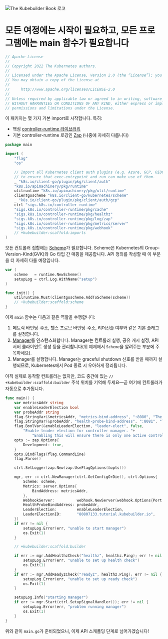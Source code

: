 
![The Kubebuilder Book 로고](https://book.kubebuilder.io/logos/logo-single-line.png)

# 모든 여정에는 시작이 필요하고, 모든 프로그램에는 main 함수가 필요합니다

```go
// Apache License
//
// Copyright 2022 The Kubernetes authors.
//
// Licensed under the Apache License, Version 2.0 (the “License”); you may not use this file except in compliance with the License.  
// You may obtain a copy of the License at
//
//     http://www.apache.org/licenses/LICENSE-2.0
//
// Unless required by applicable law or agreed to in writing, software distributed under the License is distributed on an “AS IS” BASIS,  
// WITHOUT WARRANTIES OR CONDITIONS OF ANY KIND, either express or implied. See the License for the specific language governing  
// permissions and limitations under the License.
```

이 패키지는 몇 가지 기본 import로 시작합니다. 특히:

* 핵심 [controller-runtime 라이브러리](https://pkg.go.dev/sigs.k8s.io/controller-runtime)
* 기본 controller-runtime 로깅인 [Zap](https://pkg.go.dev/sigs.k8s.io/controller-runtime/pkg/log/zap) (나중에 자세히 다룹니다)

```go
package main

import (
    "flag"
    "os"

    // Import all Kubernetes client auth plugins (e.g. Azure, GCP, OIDC, etc.)
    // to ensure that exec-entrypoint and run can make use of them.
    _ "k8s.io/client-go/plugin/pkg/client/auth"
    "k8s.io/apimachinery/pkg/runtime"
    utilruntime "k8s.io/apimachinery/pkg/util/runtime"
    clientgoscheme "k8s.io/client-go/kubernetes/scheme"
    _ "k8s.io/client-go/plugin/pkg/client/auth/gcp"
    ctrl "sigs.k8s.io/controller-runtime"
    "sigs.k8s.io/controller-runtime/pkg/cache"
    "sigs.k8s.io/controller-runtime/pkg/healthz"
    "sigs.k8s.io/controller-runtime/pkg/log/zap"
    "sigs.k8s.io/controller-runtime/pkg/metrics/server"
    "sigs.k8s.io/controller-runtime/pkg/webhook"
    // +kubebuilder:scaffold:imports
)
```

모든 컨트롤러 집합에는 [Scheme](https://pkg.go.dev/k8s.io/apimachinery/pkg/runtime#Scheme)가 필요합니다. Scheme은 Kubernetes의 Group-Version-Kind(GVK)와 Go 타입 간 매핑을 제공합니다. API 정의를 작성할 때 이 부분을 더 자세히 다룰 예정입니다.

```go
var (
    scheme   = runtime.NewScheme()
    setupLog = ctrl.Log.WithName("setup")
)

func init() {
    utilruntime.Must(clientgoscheme.AddToScheme(scheme))
    // +kubebuilder:scaffold:scheme
}
```

이제 `main` 함수는 다음과 같은 역할을 수행합니다:

1. 메트릭 바인딩-주소, 헬스 프로브 바인딩-주소, 리더선출 여부와 같은 기본 플래그를 설정합니다.
2. [Manager](https://pkg.go.dev/sigs.k8s.io/controller-runtime/pkg/manager)를 인스턴스화합니다. Manager는 컨트롤러 실행, 공유 캐시 설정, API 서버 클라이언트 생성 등을 관리합니다(위 예제에서 `Scheme`을 알려주는 부분에 주목하세요).
3. Manager를 실행합니다. Manager는 graceful shutdown 신호를 받을 때까지 실행되므로, Kubernetes에서 Pod 종료 시 우아하게 정리됩니다.

아직 실제로 동작할 컨트롤러는 없지만, 코드 중간에 있는 `// +kubebuilder:scaffold:builder` 주석 위치를 기억해 두세요—곧 여기에 컨트롤러가 자동으로 추가됩니다.

```go
func main() {
    var metricsAddr string
    var enableLeaderElection bool
    var probeAddr string
    flag.StringVar(&metricsAddr, "metrics-bind-address", ":8080", "The address the metric endpoint binds to.")
    flag.StringVar(&probeAddr, "health-probe-bind-address", ":8081", "The address the probe endpoint binds to.")
    flag.BoolVar(&enableLeaderElection, "leader-elect", false,
        "Enable leader election for controller manager. "+
            "Enabling this will ensure there is only one active controller manager.")
    opts := zap.Options{
        Development: true,
    }
    opts.BindFlags(flag.CommandLine)
    flag.Parse()

    ctrl.SetLogger(zap.New(zap.UseFlagOptions(&opts)))

    mgr, err := ctrl.NewManager(ctrl.GetConfigOrDie(), ctrl.Options{
        Scheme: scheme,
        Metrics: server.Options{
            BindAddress: metricsAddr,
        },
        WebhookServer:          webhook.NewServer(webhook.Options{Port: 9443}),
        HealthProbeBindAddress: probeAddr,
        LeaderElection:         enableLeaderElection,
        LeaderElectionID:       "80807133.tutorial.kubebuilder.io",
    })
    if err != nil {
        setupLog.Error(err, "unable to start manager")
        os.Exit(1)
    }

    // +kubebuilder:scaffold:builder

    if err := mgr.AddHealthzCheck("healthz", healthz.Ping); err != nil {
        setupLog.Error(err, "unable to set up health check")
        os.Exit(1)
    }
    if err := mgr.AddReadyzCheck("readyz", healthz.Ping); err != nil {
        setupLog.Error(err, "unable to set up ready check")
        os.Exit(1)
    }

    setupLog.Info("starting manager")
    if err := mgr.Start(ctrl.SetupSignalHandler()); err != nil {
        setupLog.Error(err, "problem running manager")
        os.Exit(1)
    }
}
```

위와 같이 `main.go`가 준비되었으니, 이제 API 스캐폴딩 단계로 넘어가겠습니다!
